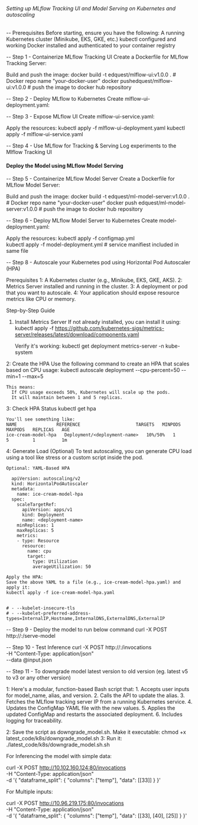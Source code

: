 ###### Setting up MLflow Tracking UI and Model Serving on Kubernetes and autoscaling


-- Prerequisites
   Before starting, ensure you have the following:
      A running Kubernetes cluster (Minikube, EKS, GKE, etc.)
      kubectl configured and working
      Docker installed and authenticated to your container registry

-- Step 1 - Containerize MLflow Tracking UI
    Create a Dockerfile for MLflow Tracking Server:

  Build and push the image:
    docker build -t edquest/mlflow-ui:v1.0.0 .  # Docker repo name "your-docker-user"
    docker pushedquest/mlflow-ui:v1.0.0  # push the image to docker hub repository

-- Step 2 - Deploy MLflow to Kubernetes
    Create mlflow-ui-deployment.yaml:

-- Step 3 - Expose MLflow UI
    Create mlflow-ui-service.yaml:

  Apply the resources:
    kubectl apply -f mlflow-ui-deployment.yaml
    kubectl apply -f mlflow-ui-service.yaml

-- Step 4 - Use MLflow for Tracking & Serving
    Log experiments to the Mlflow Tracking UI

#### Deploy the Model using MLflow Model Serving

-- Step 5 - Containerize MLflow Model Server
    Create a Dockerfile for MLflow Model Server:
 
  Build and push the image:
    docker build -t  edquest/ml-model-server:v1.0.0 .  # Docker repo name "your-docker-user"
    docker push  edquest/ml-model-server:v1.0.0  # push the image to docker hub repository

-- Step 6 - Deploy MLflow Model Server to Kubernetes
    Create model-deployment.yaml:

  Apply the resources:
    kubectl apply -f configmap.yml  
    kubectl apply -f model-deployment.yml  # service manifiest included in same file

-- Step 8 - Autoscale your Kubernetes pod using Horizontal Pod Autoscaler (HPA)

  Prerequisites
    1: A Kubernetes cluster (e.g., Minikube, EKS, GKE, AKS).
    2: Metrics Server installed and running in the cluster.
    3: A deployment or pod that you want to autoscale.
    4: Your application should expose resource metrics like CPU or memory.

  Step-by-Step Guide
  1. Install Metrics Server
     If not already installed, you can install it using:
     kubectl apply -f https://github.com/kubernetes-sigs/metrics-server/releases/latest/download/components.yaml
    
     Verify it's working:
     kubectl get deployment metrics-server -n kube-system

  2: Create the HPA
    Use the following command to create an HPA that scales based on CPU usage:
    kubectl autoscale deployment <your deployment-name> --cpu-percent=50 --min=1 --max=5

    This means:
      If CPU usage exceeds 50%, Kubernetes will scale up the pods.
      It will maintain between 1 and 5 replicas.
  
  3: Check HPA Status
    kubectl get hpa

    You'll see something like:
    NAME               REFERENCE                     TARGETS   MINPODS   MAXPODS   REPLICAS   AGE
    ice-cream-model-hpa   Deployment/<deployment-name>   10%/50%   1         5         1          1m

  4: Generate Load (Optional)
     To test autoscaling, you can generate CPU load using a tool like stress or a custom script inside the pod.  

    Optional: YAML-Based HPA

      apiVersion: autoscaling/v2
      kind: HorizontalPodAutoscaler
      metadata:
        name: ice-cream-model-hpa
      spec:
        scaleTargetRef:
          apiVersion: apps/v1
          kind: Deployment
          name: <deployment-name>
        minReplicas: 1
        maxReplicas: 5
        metrics:
        - type: Resource
          resource:
            name: cpu
            target:
              type: Utilization
              averageUtilization: 50

    Apply the HPA:
    Save the above YAML to a file (e.g., ice-cream-model-hpa.yaml) and apply it:
    kubectl apply -f ice-cream-model-hpa.yaml

    
    # - --kubelet-insecure-tls
    # - --kubelet-preferred-address-types=InternalIP,Hostname,InternalDNS,ExternalDNS,ExternalIP

-- Step 9 - Deploy the model to run below command 
    curl -X POST http://<cluster-node-IP>:<nodeport>/serve-model

-- Step 10 - Test Inference
    curl -X POST http://<mlflow-model-service-ip>:<port>/invocations \
      -H "Content-Type: application/json" \
      --data @input.json

-- Step 11 - To downgrade model latest version to old version (eg. latest v5 to v3 or any other version)
   
  1: Here's a modular, function-based Bash script that:
      1. Accepts user inputs for model_name, alias, and version.
      2. Calls the API to update the alias.
      3. Fetches the MLflow tracking server IP from a running Kubernetes service.
      4. Updates the ConfigMap YAML file with the new values.
      5. Applies the updated ConfigMap and restarts the associated deployment.
      6. Includes logging for traceability.

  2:  Save the script as downgrade_model.sh.
      Make it executable:
      chmod +x latest_code/k8s/downgrade_model.sh
  3: Run it:
      ./latest_code/k8s/downgrade_model.sh.sh


For Inferencing the model with simple data:

curl -X POST http://10.102.160.124:80/invocations \
     -H "Content-Type: application/json" \
     -d '{
           "dataframe_split": {
             "columns": ["temp"],
             "data": [[33]]
           }
         }'



For Multiple inputs:

curl -X POST http://10.96.219.175:80/invocations \
     -H "Content-Type: application/json" \
     -d '{
           "dataframe_split": {
             "columns": ["temp"],
             "data": [[33], [40], [25]]
           }
         }'
 
